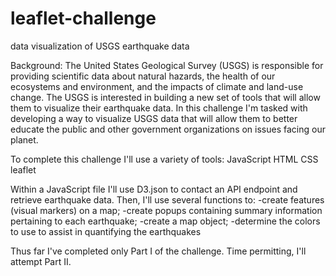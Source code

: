 # leaflet-challenge
data visualization of USGS earthquake data


Background: The United States Geological Survey (USGS) is responsible for providing scientific data about
natural hazards, the health of our ecosystems and environment, and the impacts of climate and land-use 
change. The USGS is interested in building a new set of tools that will allow them to visualize their
earthquake data. In this challenge I'm tasked with developing a way to visualize USGS data that will allow
them to better educate the public and other government organizations on issues facing our planet.

To complete this challenge I'll use a variety of tools:
JavaScript
HTML
CSS
leaflet

Within a JavaScript file I'll use D3.json to contact an API endpoint and retrieve earthquake data. Then,
I'll use several functions to:
-create features (visual markers) on a map;
-create popups containing summary information pertaining to each earthquake;
-create a map object;
-determine the colors to use to assist in quantifying the earthquakes

Thus far I've completed only Part I of the challenge. Time permitting, I'll attempt Part II.

